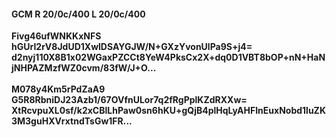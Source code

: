 #### GCM R 20/0c/400 L 20/0c/400
**Fivg46ufWNKKxNFS**<br/>**hGUrI2rV8JdUD1XwlDSAYGJW/N+GXzYvonUlPa9S+j4=**<br/>**d2nyj110X8B1x02WGaxPZCCt8YeW4PksCx2X+dq0D1VBT8bOP+nN+HaNjNHPAZMzfWZ0cvm/83fW/J+O...**<br/><br/>
**M078y4Km5rPdZaA9**<br/>**G5R8RbniDJ23Azb1/67OVfnULor7q2fRgPplKZdRXXw=**<br/>**XtRcvpuXL0sf/k2xCBlLhPaw0sn6hKU+gQjB4plHqLyAHFInEuxNobd1luZK3M3guHXVrxtndTsGw1FR...**